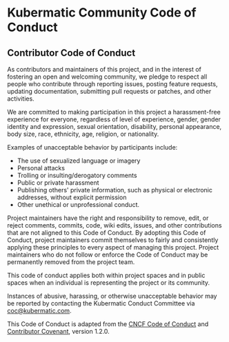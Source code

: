 # Kubermatic Community Code of Conduct

## Contributor Code of Conduct

As contributors and maintainers of this project, and in the interest of fostering an open and welcoming community, we
pledge to respect all people who contribute through reporting issues, posting feature requests, updating documentation,
submitting pull requests or patches, and other activities.

We are committed to making participation in this project a harassment-free experience for everyone, regardless of level
of experience, gender, gender identity and expression, sexual orientation, disability, personal appearance, body size,
race, ethnicity, age, religion, or nationality.

Examples of unacceptable behavior by participants include:

* The use of sexualized language or imagery
* Personal attacks
* Trolling or insulting/derogatory comments
* Public or private harassment
* Publishing others' private information, such as physical or electronic addresses, without explicit permission
* Other unethical or unprofessional conduct.

Project maintainers have the right and responsibility to remove, edit, or reject comments, commits, code, wiki edits,
issues, and other contributions that are not aligned to this Code of Conduct. By adopting this Code of Conduct, project
maintainers commit themselves to fairly and consistently applying these principles to every aspect of managing this
project. Project maintainers who do not follow or enforce the Code of Conduct may be permanently removed from the
project team.

This code of conduct applies both within project spaces and in public spaces when an individual is representing the
project or its community.

Instances of abusive, harassing, or otherwise unacceptable behavior may be reported by contacting the Kubermatic Conduct
Committee via coc@kubermatic.com.

This Code of Conduct is adapted from
the [CNCF Code of Conduct](https://github.com/cncf/foundation/blob/master/code-of-conduct.md)
and [Contributor Covenant](http://contributor-covenant.org/version/1/2/0/), version 1.2.0.
